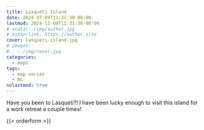 ```yaml
---
title: Lasqueti Island
date: 2024-07-09T11:31:30-08:00
lastmod: 2024-11-09T11:31:30-08:00
# avatar: /img/author.jpg
# authorlink: https://author.site
cover: lasqueti-island.jpg
# images:
#   - /img/cover.jpg
categories:
  - maps
tags:
  - map series
  - BC
nolastmod: true
---
```


Have you been to Lasqueti?!
I have been lucky enough to visit this island for a work retreat a couple times!

<!--more-->

{{< orderform >}}
